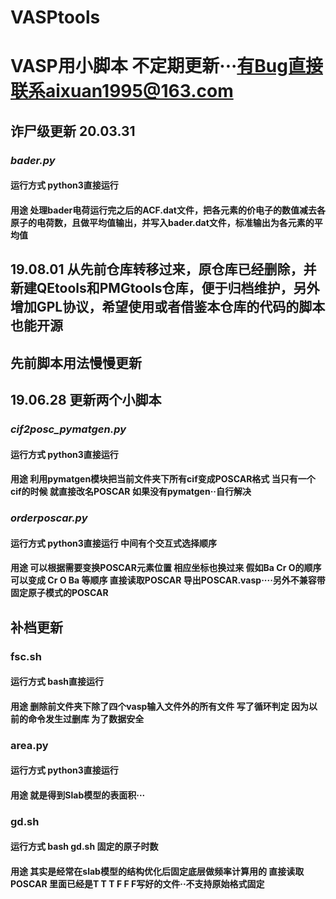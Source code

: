# VASPtools
# VASP用小脚本 不定期更新···有Bug直接联系aixuan1995@163.com
## 诈尸级更新 20.03.31
### ***bader.py***
#### 运行方式 python3直接运行
#### 用途 处理bader电荷运行完之后的ACF.dat文件，把各元素的价电子的数值减去各原子的电荷数，且做平均值输出，并写入bader.dat文件，标准输出为各元素的平均值
## 19.08.01 从先前仓库转移过来，原仓库已经删除，并新建QEtools和PMGtools仓库，便于归档维护，另外增加GPL协议，希望使用或者借鉴本仓库的代码的脚本也能开源
## 先前脚本用法慢慢更新
## 19.06.28 更新两个小脚本
### ***cif2posc_pymatgen.py***
#### 运行方式 python3直接运行
#### 用途 利用pymatgen模块把当前文件夹下所有cif变成POSCAR格式 当只有一个cif的时候 就直接改名POSCAR 如果没有pymatgen··自行解决
### ***orderposcar.py***
#### 运行方式 python3直接运行 中间有个交互式选择顺序
#### 用途 可以根据需要变换POSCAR元素位置 相应坐标也换过来 假如Ba Cr O的顺序 可以变成 Cr O Ba 等顺序 直接读取POSCAR 导出POSCAR.vasp····**另外不兼容带固定原子模式的POSCAR**


## 补档更新
### fsc.sh
#### 运行方式 bash直接运行
#### 用途 删除前文件夹下除了四个vasp输入文件外的所有文件 写了循环判定 因为以前的命令发生过删库 为了数据安全 
### area.py
#### 运行方式 python3直接运行
#### 用途 就是得到Slab模型的表面积···
### gd.sh
#### 运行方式 bash gd.sh 固定的原子时数
#### 用途 其实是经常在slab模型的结构优化后固定底层做频率计算用的 直接读取POSCAR 里面已经是T T T F F F写好的文件··不支持原始格式固定
